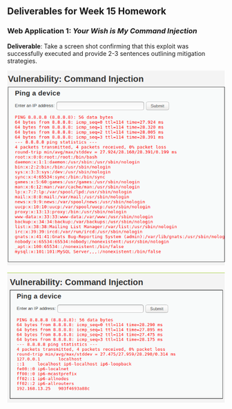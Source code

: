 ## Deliverables for Week 15 Homework


### Web Application 1: *Your Wish is My Command Injection*



**Deliverable**: Take a screen shot confirming that this exploit was successfully executed and provide 2-3 sentences outlining mitigation strategies.

![WebApp1passwd](https://github.com/kryshael/Week-15-Homework/blob/main/Assets/Screenshots/WebApp1passwd.png)


![WebApp1hosts](https://github.com/kryshael/Week-15-Homework/blob/main/Assets/Screenshots/WebApp1hosts.png)
